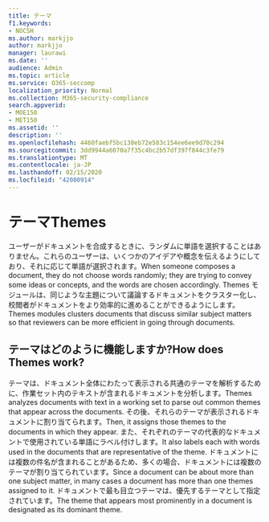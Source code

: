 ```yaml
---
title: テーマ
f1.keywords:
- NOCSH
ms.author: markjjo
author: markjjo
manager: laurawi
ms.date: ''
audience: Admin
ms.topic: article
ms.service: O365-seccomp
localization_priority: Normal
ms.collection: M365-security-compliance
search.appverid:
- MOE150
- MET150
ms.assetid: ''
description: ''
ms.openlocfilehash: 4460faebf5bc138eb72e583c154ee6ee9d70c294
ms.sourcegitcommit: 3dd9944a6070a7f35c4bc2b57df397f844c3fe79
ms.translationtype: MT
ms.contentlocale: ja-JP
ms.lasthandoff: 02/15/2020
ms.locfileid: "42080914"
---
```

# <a name="themes"></a><span data-ttu-id="6f191-102">テーマ</span><span class="sxs-lookup"><span data-stu-id="6f191-102">Themes</span></span>

<span data-ttu-id="6f191-103">ユーザーがドキュメントを合成するときに、ランダムに単語を選択することはありません。これらのユーザーは、いくつかのアイデアや概念を伝えるようにしており、それに応じて単語が選択されます。</span><span class="sxs-lookup"><span data-stu-id="6f191-103">When someone composes a document, they do not choose words randomly; they are trying to convey some ideas or concepts, and the words are chosen accordingly.</span></span> <span data-ttu-id="6f191-104">Themes モジュールは、同じような主題について議論するドキュメントをクラスター化し、校閲者がドキュメントをより効率的に進めることができるようにします。</span><span class="sxs-lookup"><span data-stu-id="6f191-104">Themes modules clusters documents that discuss similar subject matters so that reviewers can be more efficient in going through documents.</span></span>

## <a name="how-does-themes-work"></a><span data-ttu-id="6f191-105">テーマはどのように機能しますか?</span><span class="sxs-lookup"><span data-stu-id="6f191-105">How does Themes work?</span></span>

<span data-ttu-id="6f191-106">テーマは、ドキュメント全体にわたって表示される共通のテーマを解析するために、作業セット内のテキストが含まれるドキュメントを分析します。</span><span class="sxs-lookup"><span data-stu-id="6f191-106">Themes analyzes documents with text in a working set to parse out common themes that appear across the documents.</span></span> <span data-ttu-id="6f191-107">その後、それらのテーマが表示されるドキュメントに割り当てられます。</span><span class="sxs-lookup"><span data-stu-id="6f191-107">Then, it assigns those themes to the documents in which they appear.</span></span> <span data-ttu-id="6f191-108">また、それぞれのテーマの代表的なドキュメントで使用されている単語にラベル付けします。</span><span class="sxs-lookup"><span data-stu-id="6f191-108">It also labels each with words used in the documents that are representative of the theme.</span></span> <span data-ttu-id="6f191-109">ドキュメントには複数の件名が含まれることがあるため、多くの場合、ドキュメントには複数のテーマが割り当てられています。</span><span class="sxs-lookup"><span data-stu-id="6f191-109">Since a document can be about more than one subject matter, in many cases a document has more than one themes assigned to it.</span></span> <span data-ttu-id="6f191-110">ドキュメントで最も目立つテーマは、優先するテーマとして指定されています。</span><span class="sxs-lookup"><span data-stu-id="6f191-110">The theme that appears most prominently in a document is designated as its dominant theme.</span></span>
